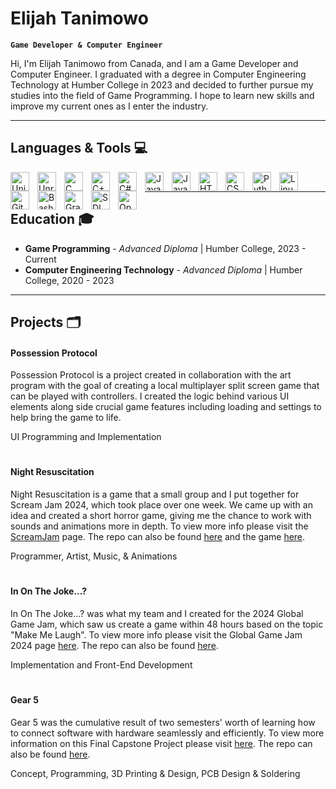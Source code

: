 # Elijah Tanimowo

**`Game Developer & Computer Engineer`**

Hi, I'm Elijah Tanimowo from Canada, and I am a Game Developer and Computer Engineer. I graduated with a degree in Computer Engineering Technology at Humber College in 2023 and decided to further pursue my studies into the field of Game Programming. I hope to learn new skills and improve my current ones as I enter the industry.

---

## Languages & Tools 💻

<img align="left" alt = "Unity" width="30px" style="padding-right:10px;" src="https://cdn.jsdelivr.net/gh/devicons/devicon@latest/icons/unity/unity-original.svg"/>
<img align="left" alt = "Unreal" width="30px" style="padding-right:10px;" src="https://cdn.jsdelivr.net/gh/devicons/devicon@latest/icons/unrealengine/unrealengine-original.svg"/>
<img align="left" alt = "C" width="30px" style="padding-right:10px;" src="https://cdn.jsdelivr.net/gh/devicons/devicon/icons/c/c-line.svg"/>
<img align="left" alt = "C++" width="30px" style="padding-right:10px;" src="https://cdn.jsdelivr.net/gh/devicons/devicon/icons/cplusplus/cplusplus-line.svg"/>
<img align="left" alt = "C#" width="30px" style="padding-right:10px;" src="https://cdn.jsdelivr.net/gh/devicons/devicon/icons/csharp/csharp-line.svg"/>
<img align="left" alt = "Java" width="30px" style="padding-right:10px;" src="https://cdn.jsdelivr.net/gh/devicons/devicon/icons/java/java-original.svg"/>
<img align="left" alt = "JavaScript" width="30px" style="padding-right:10px;" src="https://cdn.jsdelivr.net/gh/devicons/devicon/icons/javascript/javascript-plain.svg"/>
<img align="left" alt = "HTML5" width="30px" style="padding-right:10px;" src="https://cdn.jsdelivr.net/gh/devicons/devicon/icons/html5/html5-plain.svg"/>
<img align="left" alt = "CSS3" width="30px" style="padding-right:10px;" src="https://cdn.jsdelivr.net/gh/devicons/devicon/icons/css3/css3-plain.svg"/>
<img align="left" alt = "Python" width="30px" style="padding-right:10px;" src="https://cdn.jsdelivr.net/gh/devicons/devicon@latest/icons/python/python-plain.svg"/>
<img align="left" alt = "Linux" width="30px" style="padding-right:10px;" src="https://cdn.jsdelivr.net/gh/devicons/devicon@latest/icons/linux/linux-original.svg"/>
<img align="left" alt = "Git" width="30px" style="padding-right:10px;" src="https://cdn.jsdelivr.net/gh/devicons/devicon@latest/icons/github/github-original.svg"/>
<img align="left" alt = "Bash" width="30px" style="padding-right:10px;" src="https://cdn.jsdelivr.net/gh/devicons/devicon@latest/icons/bash/bash-original.svg"/>
<img align="left" alt = "Gradle" width="30px" style="padding-right:10px;" src="https://cdn.jsdelivr.net/gh/devicons/devicon@latest/icons/gradle/gradle-original.svg"/>
<img align="left" alt = "SDL" width="30px" style="padding-right:10px;" src="https://cdn.jsdelivr.net/gh/devicons/devicon@latest/icons/sdl/sdl-original.svg"/>
<img align="left" alt = "OpenGL" width="30px" style="padding-right:10px;" src="https://cdn.jsdelivr.net/gh/devicons/devicon@latest/icons/opengl/opengl-plain.svg"/>
<br/>

---

## Education 🎓
- **Game Programming** - *Advanced Diploma* | Humber College, 2023 - Current
- **Computer Engineering Technology** - *Advanced Diploma* | Humber College, 2020 - 2023

---

## Projects 🗂️

#### Possession Protocol
Possession Protocol is a project created in collaboration with the art program with the goal of creating a local multiplayer split screen game that can be played with controllers. I created the logic behind various UI elements along side crucial game features including loading and settings to help bring the game to life.

UI Programming and Implementation

#

#### Night Resuscitation
Night Resuscitation is a game that a small group and I put together for Scream Jam 2024, which took place over one week. We came up with an idea and created a short horror game, giving me the chance to work with sounds and animations more in depth. To view more info please visit the [ScreamJam](https://itch.io/jam/scream-jam-2024) page. The repo can also be found [here](https://github.com/ElijahTanimowo/ScreamJam2024) and the game [here](https://deshina.itch.io/night-resuscitation).

Programmer, Artist, Music, & Animations

#

#### In On The Joke...?
In On The Joke...? was what my team and I created for the 2024 Global Game Jam, which saw us create a game within 48 hours based on the topic "Make Me Laugh". To view more info please visit the Global Game Jam 2024 page [here](https://globalgamejam.org/games/2024/joke-2). The repo can also be found [here](https://github.com/ElijahTanimowo/GlobalGameJam2024).

Implementation and Front-End Development

#

#### Gear 5
Gear 5 was the cumulative result of two semesters' worth of learning how to connect software with hardware seamlessly and efficiently. To view more information on this Final Capstone Project please visit [here](https://appliedtechnology.humber.ca/shows/advanced-manufacturing-projects-2023/projects/portable-arcade-machine-gear5.html). The repo can also be found [here](https://github.com/ElijahTanimowo/Nika).

Concept, Programming, 3D Printing & Design, PCB Design & Soldering
